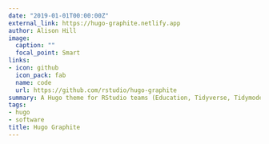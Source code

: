 ```yaml
---
date: "2019-01-01T00:00:00Z"
external_link: https://hugo-graphite.netlify.app
author: Alison Hill
image:
  caption: ""
  focal_point: Smart
links:
- icon: github
  icon_pack: fab
  name: code
  url: https://github.com/rstudio/hugo-graphite
summary: A Hugo theme for RStudio teams (Education, Tidyverse, Tidymodels)
tags:
- hugo
- software
title: Hugo Graphite
---
```

